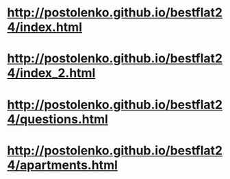 # http://postolenko.github.io/bestflat24/index.html
# http://postolenko.github.io/bestflat24/index_2.html
# http://postolenko.github.io/bestflat24/questions.html
# http://postolenko.github.io/bestflat24/apartments.html